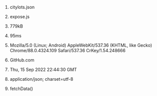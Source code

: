 1. citylots.json

2. expose.js

3. 779kB

4. 95ms

5. Mozilla/5.0 (Linux; Android) AppleWebKit/537.36 (KHTML, like Gecko) Chrome/88.0.4324.109 Safari/537.36 CrKey/1.54.248666

6. GitHub.com

7. Thu, 15 Sep 2022 22:44:30 GMT

8. application/json; charset=utf-8

9. fetchData()